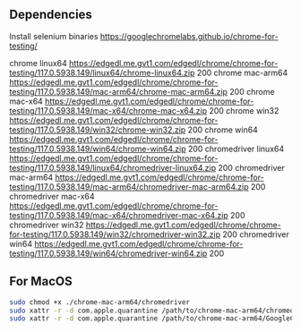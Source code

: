 ## Dependencies

Install selenium binaries  https://googlechromelabs.github.io/chrome-for-testing/

chrome	linux64	https://edgedl.me.gvt1.com/edgedl/chrome/chrome-for-testing/117.0.5938.149/linux64/chrome-linux64.zip	200
chrome	mac-arm64	https://edgedl.me.gvt1.com/edgedl/chrome/chrome-for-testing/117.0.5938.149/mac-arm64/chrome-mac-arm64.zip	200
chrome	mac-x64	https://edgedl.me.gvt1.com/edgedl/chrome/chrome-for-testing/117.0.5938.149/mac-x64/chrome-mac-x64.zip	200
chrome	win32	https://edgedl.me.gvt1.com/edgedl/chrome/chrome-for-testing/117.0.5938.149/win32/chrome-win32.zip	200
chrome	win64	https://edgedl.me.gvt1.com/edgedl/chrome/chrome-for-testing/117.0.5938.149/win64/chrome-win64.zip	200
chromedriver	linux64	https://edgedl.me.gvt1.com/edgedl/chrome/chrome-for-testing/117.0.5938.149/linux64/chromedriver-linux64.zip	200
chromedriver	mac-arm64	https://edgedl.me.gvt1.com/edgedl/chrome/chrome-for-testing/117.0.5938.149/mac-arm64/chromedriver-mac-arm64.zip	200
chromedriver	mac-x64	https://edgedl.me.gvt1.com/edgedl/chrome/chrome-for-testing/117.0.5938.149/mac-x64/chromedriver-mac-x64.zip	200
chromedriver	win32	https://edgedl.me.gvt1.com/edgedl/chrome/chrome-for-testing/117.0.5938.149/win32/chromedriver-win32.zip	200
chromedriver	win64	https://edgedl.me.gvt1.com/edgedl/chrome/chrome-for-testing/117.0.5938.149/win64/chromedriver-win64.zip	200


## For MacOS

```bash
sudo chmod +x ./chrome-mac-arm64/chromedriver
sudo xattr -r -d com.apple.quarantine /path/to/chrome-mac-arm64/chromedriver
sudo xattr -r -d com.apple.quarantine /path/to/chrome-mac-arm64/GoogleChrome.app
```